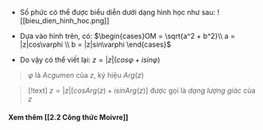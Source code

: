 

- Số phức có thể được biểu diễn dưới dạng hình học như sau:
![[bieu_dien_hinh_hoc.png]]

- Dựa vào hình trên, có:
$\begin{cases}OM = \sqrt{a^2 + b^2}\\ a = |z|cos\varphi \\ b = |z|sin\varphi \end{cases}$ 

- Do vậy có thể viết lại: $z = |z|(cos\varphi + isin\varphi)$ 

>$\varphi$  là $Acgumen$  của $z$, ký hiệu $Arg(z)$ 

>[!text]
>$z = |z|[cosArg(z) + isinArg(z)]$  được gọi là *dạng lượng giác* của $z$

#### Xem thêm [[2.2 Công thức Moivre]]
